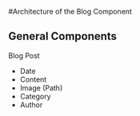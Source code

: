﻿#Architecture of the Blog Component

## General Components

Blog Post
- Date
- Content
- Image (Path)
- Category
- Author
